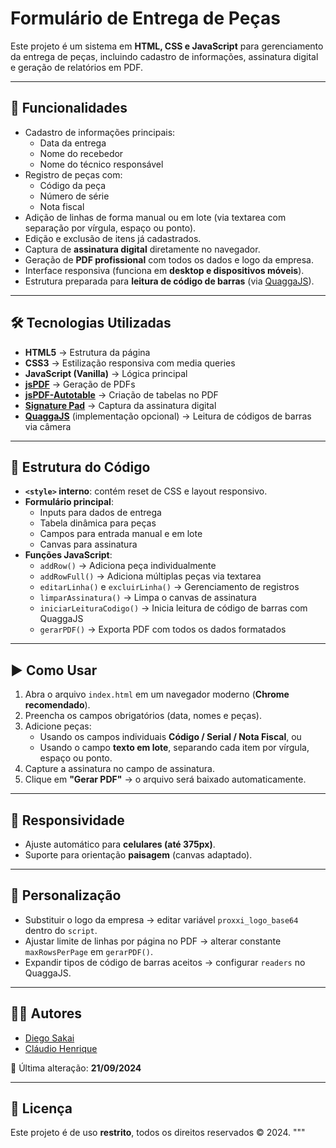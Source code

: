 # Formulário de Entrega de Peças

Este projeto é um sistema em **HTML, CSS e JavaScript** para gerenciamento da entrega de peças, incluindo cadastro de informações, assinatura digital e geração de relatórios em PDF.

---

## 🚀 Funcionalidades

- Cadastro de informações principais:
  - Data da entrega
  - Nome do recebedor
  - Nome do técnico responsável
- Registro de peças com:
  - Código da peça
  - Número de série
  - Nota fiscal
- Adição de linhas de forma manual ou em lote (via textarea com separação por vírgula, espaço ou ponto).
- Edição e exclusão de itens já cadastrados.
- Captura de **assinatura digital** diretamente no navegador.
- Geração de **PDF profissional** com todos os dados e logo da empresa.
- Interface responsiva (funciona em **desktop e dispositivos móveis**).
- Estrutura preparada para **leitura de código de barras** (via [QuaggaJS](https://serratus.github.io/quaggaJS/)).

---

## 🛠️ Tecnologias Utilizadas

- **HTML5** → Estrutura da página  
- **CSS3** → Estilização responsiva com media queries  
- **JavaScript (Vanilla)** → Lógica principal  
- **[jsPDF](https://github.com/parallax/jsPDF)** → Geração de PDFs  
- **[jsPDF-Autotable](https://github.com/simonbengtsson/jsPDF-AutoTable)** → Criação de tabelas no PDF  
- **[Signature Pad](https://github.com/szimek/signature_pad)** → Captura da assinatura digital  
- **[QuaggaJS](https://serratus.github.io/quaggaJS/)** (implementação opcional) → Leitura de códigos de barras via câmera  

---

## 📂 Estrutura do Código

- **`<style>` interno**: contém reset de CSS e layout responsivo.  
- **Formulário principal**:
  - Inputs para dados de entrega  
  - Tabela dinâmica para peças  
  - Campos para entrada manual e em lote  
  - Canvas para assinatura  
- **Funções JavaScript**:
  - `addRow()` → Adiciona peça individualmente  
  - `addRowFull()` → Adiciona múltiplas peças via textarea  
  - `editarLinha()` e `excluirLinha()` → Gerenciamento de registros  
  - `limparAssinatura()` → Limpa o canvas de assinatura  
  - `iniciarLeituraCodigo()` → Inicia leitura de código de barras com QuaggaJS  
  - `gerarPDF()` → Exporta PDF com todos os dados formatados  

---

## ▶️ Como Usar

1. Abra o arquivo `index.html` em um navegador moderno (**Chrome recomendado**).  
2. Preencha os campos obrigatórios (data, nomes e peças).  
3. Adicione peças:
   - Usando os campos individuais **Código / Serial / Nota Fiscal**, ou  
   - Usando o campo **texto em lote**, separando cada item por vírgula, espaço ou ponto.  
4. Capture a assinatura no campo de assinatura.  
5. Clique em **"Gerar PDF"** → o arquivo será baixado automaticamente.  

---

## 📱 Responsividade

- Ajuste automático para **celulares (até 375px)**.  
- Suporte para orientação **paisagem** (canvas adaptado).  

---

## 📌 Personalização

- Substituir o logo da empresa → editar variável `proxxi_logo_base64` dentro do `script`.  
- Ajustar limite de linhas por página no PDF → alterar constante `maxRowsPerPage` em `gerarPDF()`.  
- Expandir tipos de código de barras aceitos → configurar `readers` no QuaggaJS.  

---

## 👨‍💻 Autores

- [Diego Sakai](https://github.com/sakaidi)  
- [Cláudio Henrique](https://github.com/claudiohpo)  

📅 Última alteração: **21/09/2024**  

---

## 📄 Licença

Este projeto é de uso **restrito**, todos os direitos reservados © 2024.
"""